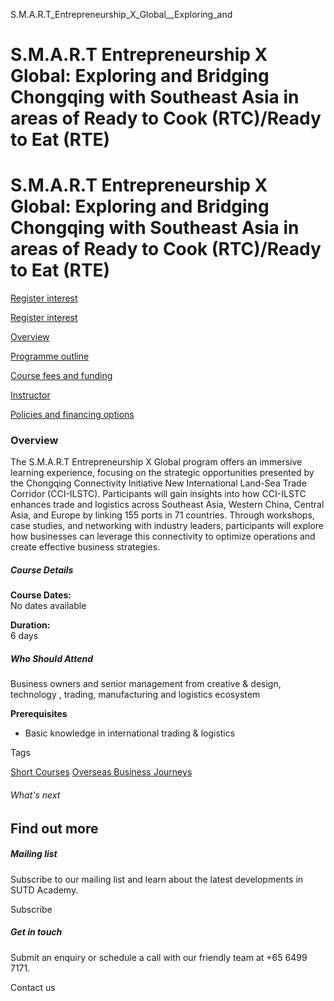 S.M.A.R.T_Entrepreneurship_X_Global__Exploring_and



S.M.A.R.T Entrepreneurship X Global: Exploring and Bridging Chongqing with Southeast Asia in areas of Ready to Cook (RTC)/Ready to Eat (RTE)
============================================================================================================================================

S.M.A.R.T Entrepreneurship X Global: Exploring and Bridging Chongqing with Southeast Asia in areas of Ready to Cook (RTC)/Ready to Eat (RTE)
============================================================================================================================================

[Register interest](/admissions/academy/short-courses/short-courses-register-your-interest/?coursename=s-m-a-r-t-entrepreneurship-x-global-exploring-and-bridging-chongqing-with-southeast-asia-in-areas-of-ready-to-cook-rtc-ready-to-eat-rte)

[Register interest](/admissions/academy/short-courses/short-courses-register-your-interest/?coursename=s-m-a-r-t-entrepreneurship-x-global-exploring-and-bridging-chongqing-with-southeast-asia-in-areas-of-ready-to-cook-rtc-ready-to-eat-rte)

[Overview](/course/bridging-chongqing-se-asia/#tabs)

[Programme outline](/course/bridging-chongqing-se-asia/programme-outline/#tabs)

[Course fees and funding](/course/bridging-chongqing-se-asia/course-fees-and-funding/#tabs)

[Instructor](/course/bridging-chongqing-se-asia/instructor/#tabs)

[Policies and financing options](/course/bridging-chongqing-se-asia/policies-and-financing-options/#tabs)

### Overview

The S.M.A.R.T Entrepreneurship X Global program offers an immersive learning experience, focusing on the strategic opportunities presented by the Chongqing Connectivity Initiative New International Land-Sea Trade Corridor (CCI-ILSTC). Participants will gain insights into how CCI-ILSTC enhances trade and logistics across Southeast Asia, Western China, Central Asia, and Europe by linking 155 ports in 71 countries. Through workshops, case studies, and networking with industry leaders, participants will explore how businesses can leverage this connectivity to optimize operations and create effective business strategies.

##### **Course Details**

**Course Dates:**  
No dates available

**Duration:**  
6 days

##### **Who Should Attend**

Business owners and senior management from creative & design, technology , trading, manufacturing and logistics ecosystem

**Prerequisites**

* Basic knowledge in international trading & logistics

Tags

[Short Courses](/admissions/academy/courses-and-modules/?academy-type-course=780)
[Overseas Business Journeys](/admissions/academy/courses-and-modules/?discipline=804)

###### What's next

Find out more
-------------

##### Mailing list

Subscribe to our mailing list and learn about the latest developments in SUTD Academy.

Subscribe

##### Get in touch

Submit an enquiry or schedule a call with our friendly team at +65 6499 7171.

Contact us

